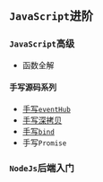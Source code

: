 ## `JavaScript`进阶
### `JavaScript`高级

* 函数全解

#### 手写源码系列

* [手写`eventHub`](https://github.com/wangkaiwd/JavaScript-Advanced/blob/master/principle/eventHub/readme.md)
* [手写深拷贝]()
* [手写`bind`](https://github.com/wangkaiwd/JavaScript-Advanced/blob/master/principle/bind/readme.md)
* 手写`Promise`

### `NodeJs`后端入门
